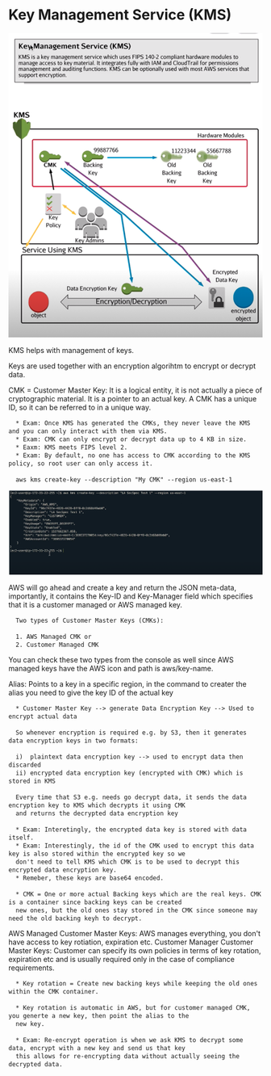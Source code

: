 # Key Management Service (KMS)

![stack Overflow](https://github.com/uashraf1981/AWS/blob/master/Security/kms.png)

KMS helps with management of keys.

Keys are used together with an encryption algorihtm to encrypt or decrypt data.

CMK = Customer Master Key: It is a logical entity, it is not actually a piece of cryptographic material. It is a pointer to an
actual key. A CMK has a unique ID, so it can be referred to in a unique way.

      * Exam: Once KMS has generated the CMKs, they never leave the KMS and you can only interact with them via KMS.
      * Exam: CMK can only encrypt or decrypt data up to 4 KB in size.
      * Eaxm: KMS meets FIPS level 2. 
      * Exam: By default, no one has access to CMK according to the KMS policy, so root user can only access it.
      
      aws kms create-key --description "My CMK" --region us-east-1

![stack Overflow](https://github.com/uashraf1981/AWS/blob/master/Security/keycreation.png)

AWS will go ahead and create a key and return the JSON meta-data, importantly, it contains the Key-ID and Key-Manager field which specifies that it is a customer managed or AWS managed key.

      Two types of Customer Master Keys (CMKs):
      
      1. AWS Managed CMK or
      2. Customer Managed CMK
      
You can check these two types from the console as well since AWS managed keys have the AWS icon and path is aws/key-name.

Alias: Points to a key in a specific region, in the command to creater the alias you need to give the key ID of the actual key

      * Customer Master Key --> generate Data Encryption Key --> Used to encrypt actual data
      
      So whenever encryption is required e.g. by S3, then it generates data encryption keys in two formats:
      
      i)  plaintext data encryption key --> used to encrypt data then discarded
      ii) encrypted data encryption key (encrypted with CMK) which is stored in KMS
      
      Every time that S3 e.g. needs go decrypt data, it sends the data encryption key to KMS which decrypts it using CMK
      and returns the decrypted data encryption key
      
      * Exam: Interetingly, the encrypted data key is stored with data itself.
      * Exam: Interestingly, the id of the CMK used to encrypt this data key is also stored within the encrypted key so we
      don't need to tell KMS which CMK is to be used to decrypt this encrypted data encryption key.
      * Remeber, these keys are base64 encoded.
      
      * CMK = One or more actual Backing keys which are the real keys. CMK is a container since backing keys can be created
      new ones, but the old ones stay stored in the CMK since someone may need the old backing keyh to decrypt.
      
AWS Managed Customer Master Keys: AWS manages everything, you don't have access to key rotiation, expiration etc.
Customer Manager Customer Master Keys: Customer can specify its own policies in terms of key rotation, expiration etc and is usually required only in the case of compliance requirements.

      * Key rotation = Create new backing keys while keeping the old ones within the CMK container.
      
      * Key rotation is automatic in AWS, but for customer managed CMK, you generte a new key, then point the alias to the 
      new key.
      
      * Exam: Re-encrypt operation is when we ask KMS to decrypt some data, encrypt with a new key and send us that key
      this allows for re-encrypting data without actually seeing the decrypted data.

